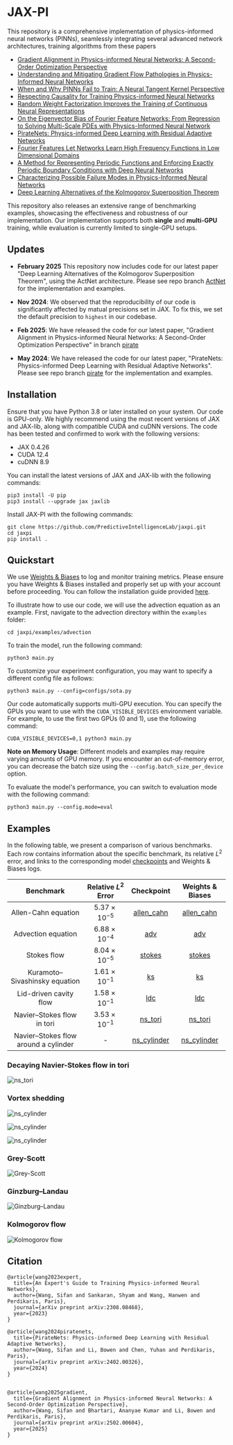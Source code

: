 # JAX-PI

This repository is a comprehensive implementation of physics-informed neural networks (PINNs), seamlessly integrating several advanced network architectures, training algorithms from these papers 

- [Gradient Alignment in Physics-informed Neural Networks: A Second-Order Optimization Perspective](https://arxiv.org/abs/2502.00604)
- [Understanding and Mitigating Gradient Flow Pathologies in Physics-Informed Neural Networks](https://epubs.siam.org/doi/10.1137/20M1318043)
- [When and Why PINNs Fail to Train: A Neural Tangent Kernel Perspective](https://www.sciencedirect.com/science/article/pii/S002199912100663X?casa_token=YlzVQK6hGy8AAAAA:bKwMNg70UoeEuisR1cd1KZnR20xspdvYp1dM4jLkl_wfVDX7O1j2IOlGZsYnC4esu7YcMaO_WOIC)
- [Respecting Causality for Training Physics-informed Neural Networks](https://www.sciencedirect.com/science/article/pii/S0045782524000690)
- [Random Weight Factorization Improves the Training of Continuous Neural Representations](https://arxiv.org/abs/2210.01274)
- [On the Eigenvector Bias of Fourier Feature Networks: From Regression to Solving Multi-Scale PDEs with Physics-Informed Neural Network](https://www.sciencedirect.com/science/article/abs/pii/S0045782521002759)
- [PirateNets: Physics-informed Deep Learning with Residual Adaptive Networks](https://arxiv.org/abs/2402.00326)
- [Fourier Features Let Networks Learn High Frequency Functions in Low Dimensional Domains](https://arxiv.org/abs/2006.10739)
- [A Method for Representing Periodic Functions and Enforcing Exactly Periodic Boundary Conditions with Deep Neural Networks](https://www.sciencedirect.com/science/article/abs/pii/S0021999121001376)
- [Characterizing Possible Failure Modes in Physics-Informed Neural Networks](https://arxiv.org/abs/2109.01050)
- [Deep Learning Alternatives of the Kolmogorov Superposition Theorem](https://arxiv.org/abs/2410.01990)


This  repository also releases an extensive range of benchmarking examples, showcasing the effectiveness and robustness of our implementation.
Our implementation supports both **single** and **multi-GPU** training, while evaluation is currently limited to
single-GPU setups.


## Updates
- **February 2025** This repository now includes code for our latest paper "Deep Learning Alternatives of the Kolmogorov Superposition Theorem", using the ActNet architecture.
Please see repo branch [ActNet](https://github.com/PredictiveIntelligenceLab/jaxpi/tree/ActNet) for the implementation and examples.

- **Nov 2024**: We observed that the reproducibility of our code is significantly affected by matual precisions set in JAX. 
To fix this, we set the default precision to `highest` in our codebase. 

- **Feb 2025**: We have released the code for our latest paper, "Gradient Alignment in Physics-informed Neural Networks: A Second-Order Optimization Perspective" in  branch [pirate](https://github.com/PredictiveIntelligenceLab/jaxpi/tree/pirate)

- **May 2024**: We have released the code for our latest paper, "PirateNets: Physics-informed Deep Learning with Residual Adaptive Networks". 
Please see repo branch [pirate](https://github.com/PredictiveIntelligenceLab/jaxpi/tree/pirate) for the implementation and examples.




## Installation

Ensure that you have Python 3.8 or later installed on your system.
Our code is GPU-only.
We highly recommend using the most recent versions of JAX and JAX-lib, along with compatible CUDA and cuDNN versions.
The code has been tested and confirmed to work with the following versions:

- JAX 0.4.26
- CUDA 12.4
- cuDNN 8.9

You can install the latest versions of JAX and JAX-lib with the following commands:
```
pip3 install -U pip
pip3 install --upgrade jax jaxlib
```

Install JAX-PI with the following commands:

``` 
git clone https://github.com/PredictiveIntelligenceLab/jaxpi.git
cd jaxpi
pip install .
```

## Quickstart

We use [Weights & Biases](https://wandb.ai/site) to log and monitor training metrics. 
Please ensure you have Weights & Biases installed and properly set up with your account before proceeding. 
You can follow the installation guide provided [here](https://docs.wandb.ai/quickstart).

To illustrate how to use our code, we will use the advection equation as an example. 
First, navigate to the advection directory within the `examples` folder:

``` 
cd jaxpi/examples/advection
``` 
To train the model, run the following command:
```
python3 main.py 
```

To customize your experiment configuration, you may want to specify a different config file as follows:

```
python3 main.py --config=configs/sota.py 
```


Our code automatically supports multi-GPU execution. 
You can specify the GPUs you want to use with the `CUDA_VISIBLE_DEVICES` environment variable. For example, to use the first two GPUs (0 and 1), use the following command:

```
CUDA_VISIBLE_DEVICES=0,1 python3 main.py
```

**Note on Memory Usage**: Different models and examples may require varying amounts of GPU memory. 
If you encounter an out-of-memory error, you can decrease the batch size using the `--config.batch_size_per_device` option.

To evaluate the model's performance, you can switch to evaluation mode with the following command:

```
python3 main.py --config.mode=eval
```


## Examples

In the following table, we present a comparison of various benchmarks. Each row contains information about the specific benchmark, 
its relative $L^2$ error, and links to the corresponding model [checkpoints](https://drive.google.com/drive/folders/1tc-fASoUmwJTZ4omwsbz1uhdgEGS4z09?usp=drive_link) and Weights & Biases logs. 


| **Benchmark**                          | **Relative $L^2$ Error** |                                                                                     **Checkpoint**                                                                                      | **Weights & Biases** |
|:--------------------------------------:|:------------------------:|:---------------------------------------------------------------------------------------------------------------------------------------------------------------------------------------:|:--------------------:|
| Allen-Cahn equation                    |  $5.37 \times 10^{-5}$   |                                          [allen_cahn](https://drive.google.com/drive/folders/1MJihlw87l9YiVVLA8JBtCubf8PB6hPZY?usp=drive_link)                                          |  [allen_cahn](https://wandb.ai/jaxpi/allen_cahn?workspace=user-sifanw)  |
| Advection equation                     |  $6.88 \times 10^{-4}$   |                                             [adv](https://drive.google.com/drive/folders/19BEmUYsHWvsj7wgjnpzCxk9NRX70806C?usp=drive_link)                                              |     [adv](https://wandb.ai/jaxpi/adv?workspace=user-sifanw)      |
| Stokes flow                            |  $8.04 \times 10^{-5}$   |                                            [stokes](https://drive.google.com/drive/folders/11T5ht2LGmIZigIKiLvpyUMbSxlrxb1sF?usp=drive_link)                                            |    [stokes](https://wandb.ai/jaxpi/stokes?workspace=user-sifanw)    |
| Kuramoto–Sivashinsky equation          |  $1.61 \times 10^{-1}$   |                                              [ks](https://drive.google.com/drive/folders/1haoDhCUfCq69ptsA2qgiX8yGhwGLbLaT?usp=drive_link)                                              |      [ks](https://wandb.ai/jaxpi/ks?workspace=user-sifanw)      |
| Lid-driven cavity flow                 |  $1.58 \times 10^{-1}$   |                                             [ldc](https://drive.google.com/drive/folders/14bUqullVYHhb68kdwK_lkhzjtvF74nQl?usp=drive_link)                                              |     [ldc](https://wandb.ai/jaxpi/ldc?workspace=user-sifanw)      |
| Navier–Stokes flow in tori             |  $3.53 \times 10^{-1}$   |                                           [ns_tori](https://drive.google.com/drive/folders/1n2k2613BWWLcug3CI4i3ZQnBvgrHS1Ph?usp=drive_link)                                            |     [ns_tori](https://wandb.ai/jaxpi/ns_tori?workspace=user-sifanw)     |
| Navier–Stokes flow around a cylinder   |            -             |                                         [ns_cylinder](https://drive.google.com/drive/folders/1wy_SJUMPOMFM19P9ChGu_cRlk99VRdZ1?usp=drive_link)                                          |     [ns_cylinder](https://wandb.ai/jaxpi/ns_unsteady_cylinder?workspace=user-sifanw)     |


### Decaying Navier-Stokes flow in tori

![ns_tori](examples/ns_tori/figures/ns_animation.gif)

### Vortex shedding
![ns_cylinder](examples/ns_unsteady_cylinder/figures/ns_cylinder_u.gif)

![ns_cylinder](examples/ns_unsteady_cylinder/figures/ns_cylinder_v.gif)

![ns_cylinder](examples/ns_unsteady_cylinder/figures/ns_cylinder_w.gif)

### Grey-Scott

![Grey-Scott](examples/grey_scott/figures/gs_animation.gif)

### Ginzburg–Landau

![Ginzburg–Landau](examples/ginzburg_landau/figures/gl_animation.gif)

### Kolmogorov flow

![Kolmogorov flow](examples/kolmogorov_flow/figures/kf.gif)


## Citation

    @article{wang2023expert,
      title={An Expert's Guide to Training Physics-informed Neural Networks},
      author={Wang, Sifan and Sankaran, Shyam and Wang, Hanwen and Perdikaris, Paris},
      journal={arXiv preprint arXiv:2308.08468},
      year={2023}
    }

    @article{wang2024piratenets,
      title={PirateNets: Physics-informed Deep Learning with Residual Adaptive Networks},
      author={Wang, Sifan and Li, Bowen and Chen, Yuhan and Perdikaris, Paris},
      journal={arXiv preprint arXiv:2402.00326},
      year={2024}
    }

    
    @article{wang2025gradient,
      title={Gradient Alignment in Physics-informed Neural Networks: A Second-Order Optimization Perspective},
      author={Wang, Sifan and Bhartari, Ananyae Kumar and Li, Bowen and Perdikaris, Paris},
      journal={arXiv preprint arXiv:2502.00604},
      year={2025}
    }



